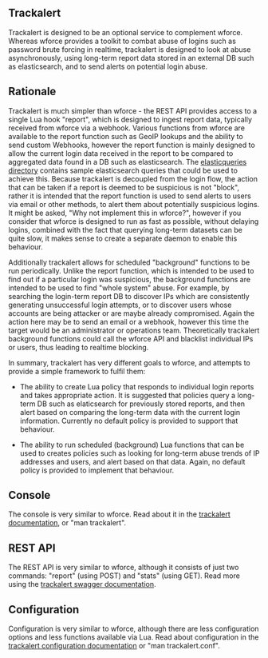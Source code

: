 Trackalert
------
Trackalert is designed to be an optional service to complement
wforce. Whereas wforce provides a toolkit to combat  abuse of
logins such as password brute forcing in realtime, trackalert is
designed to look at abuse asynchronously, using long-term report data
stored in an external DB such as elasticsearch, and to send alerts on
potential login abuse.

Rationale
------

Trackalert is much simpler than wforce - the REST API provides access
to a single Lua hook "report", which is designed to ingest report
data, typically received from wforce via a webhook. Various functions
from wforce are available to the report function such as GeoIP
lookups and the ability to send custom Webhooks, however the report
function is mainly designed to allow the current login data received
in the report to be compared to aggregated data found in a DB such as
elasticsearch.
The [elasticqueries directory](elasticqueries) contains sample
elasticsearch queries that could be used to achieve this. Because
trackalert is decoupled from the login flow, the action that can be
taken if a report is deemed to be suspicious is not "block", rather it
is intended that the report function is used to send alerts to users
via email or other methods, to alert them about potentially suspicious
logins. It might be asked, "Why not implement this in wforce?",
however if you consider that wforce is designed to run as fast as
possible, without delaying logins, combined with the fact that
querying long-term datasets can be quite slow, it makes sense to
create a separate daemon to enable this behaviour.

Additionally trackalert allows for scheduled "background" functions to
be run periodically. Unlike the report function, which is intended to
be used to find out if a particular login was suspicious, the
background functions are intended to be used to find "whole system"
abuse. For example, by searching the login-term report DB to discover
IPs which are consistently generating unsuccessful login attempts, or
to discover users whose accounts are being attacker or are maybe
already compromised. Again the action here may be to send an email or
a webhook, however this time the target would be an administrator or
operations team. Theoretically trackalert background functions could
call the wforce API and blacklist individual IPs or users, thus
leading to realtime blocking.

In summary, trackalert has very different goals to wforce, and
attempts to provide a simple framework to fulfil them:

 * The ability to create Lua policy that responds to individual login
   reports and takes appropriate action. It is suggested that policies
   query a long-term DB such as elaticsearch for previously
   stored reports, and then alert based on comparing the long-term
   data with the current login information. Currently no default
   policy is provided to support that behaviour.

 * The ability to run scheduled (background) Lua functions that can be
   used to creates policies such as looking for long-term abuse trends
   of IP addresses and users, and alert based on that data. Again, no
   default policy is provided to implement that behaviour.

Console
-----

The console is very similar to wforce. Read about it in the
[trackalert documentation](../docs/manpages/trackalert.1.md), or "man trackalert".

REST API
---

The REST API is very similar to wforce, although it consists of just
two commands: "report" (using POST) and "stats" (using GET). Read more
using the [trackalert swagger documentation](../docs/swagger/trackalert_api.7.yml).

Configuration
----------

Configuration is very similar to wforce, although there are less
configuration options and less functions available via Lua. Read about
configuration in the
[trackalert configuration documentation](../docs/manpages/trackalert.conf.5.md)
or "man trackalert.conf".
